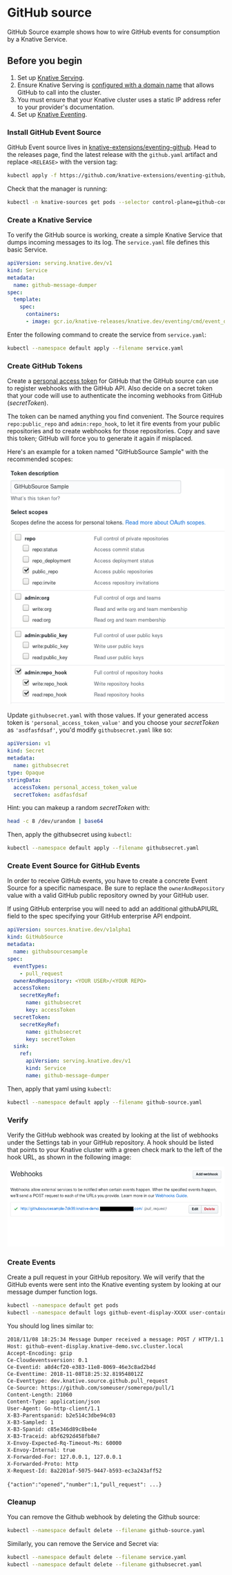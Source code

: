 # GitHub source

GitHub Source example shows how to wire GitHub events for consumption
by a Knative Service.

## Before you begin

1. Set up [Knative Serving](https://knative.dev/docs/install/serving/install-serving-with-yaml).
1. Ensure Knative Serving is [configured with a domain name](https://knative.dev/docs/serving/using-a-custom-domain) that allows GitHub to call into the cluster.
1. You must ensure that your Knative cluster uses a static IP address refer to your provider's documentation.
1. Set up [Knative Eventing](https://knative.dev/docs/install/eventing/install-eventing-with-yaml).

### Install GitHub Event Source

GitHub Event source lives in [knative-extensions/eventing-github](https://github.com/knative-extensions/eventing-github). Head to the releases page, find the latest release with the `github.yaml`
artifact and replace  `<RELEASE>` with the version tag:

```bash
kubectl apply -f https://github.com/knative-extensions/eventing-github/releases/download/<RELEASE>/github.yaml
```

Check that the manager is running:

```bash
kubectl -n knative-sources get pods --selector control-plane=github-controller-manager
```


### Create a Knative Service

To verify the GitHub source is working, create a simple Knative
Service that dumps incoming messages to its log. The `service.yaml` file
defines this basic Service.

```yaml
apiVersion: serving.knative.dev/v1
kind: Service
metadata:
  name: github-message-dumper
spec:
  template:
    spec:
      containers:
      - image: gcr.io/knative-releases/knative.dev/eventing/cmd/event_display
```

Enter the following command to create the service from `service.yaml`:

```bash
kubectl --namespace default apply --filename service.yaml
```

### Create GitHub Tokens

Create a [personal access token](https://github.com/settings/tokens)
for GitHub that the GitHub source can use to register webhooks with
the GitHub API. Also decide on a secret token that your code will use
to authenticate the incoming webhooks from GitHub (_secretToken_).

The token can be named anything you find convenient. The Source
requires `repo:public_repo` and `admin:repo_hook`, to let it fire
events from your public repositories and to create webhooks for those
repositories. Copy and save this token; GitHub will force you to
generate it again if misplaced.

Here's an example for a token named "GitHubSource Sample" with the
recommended scopes:

![GitHub UI](personal_access_token.png "GitHub personal access token screenshot")

Update `githubsecret.yaml` with those values. If your generated access
token is `'personal_access_token_value'` and you choose your _secretToken_
as `'asdfasfdsaf'`, you'd modify `githubsecret.yaml` like so:

```yaml
apiVersion: v1
kind: Secret
metadata:
  name: githubsecret
type: Opaque
stringData:
  accessToken: personal_access_token_value
  secretToken: asdfasfdsaf
```

Hint: you can makeup a random _secretToken_ with:

```bash
head -c 8 /dev/urandom | base64
```

Then, apply the githubsecret using `kubectl`:

```bash
kubectl --namespace default apply --filename githubsecret.yaml
```

### Create Event Source for GitHub Events

In order to receive GitHub events, you have to create a concrete Event
Source for a specific namespace. Be sure to replace the
`ownerAndRepository` value with a valid GitHub public repository owned
by your GitHub user.

If using GitHub enterprise you will need to add an additional githubAPIURL
field to the spec specifying your GitHub enterprise API endpoint.

```yaml
apiVersion: sources.knative.dev/v1alpha1
kind: GitHubSource
metadata:
  name: githubsourcesample
spec:
  eventTypes:
    - pull_request
  ownerAndRepository: <YOUR USER>/<YOUR REPO>
  accessToken:
    secretKeyRef:
      name: githubsecret
      key: accessToken
  secretToken:
    secretKeyRef:
      name: githubsecret
      key: secretToken
  sink:
    ref:
      apiVersion: serving.knative.dev/v1
      kind: Service
      name: github-message-dumper
```

Then, apply that yaml using `kubectl`:

```bash
kubectl --namespace default apply --filename github-source.yaml
```

### Verify

Verify the GitHub webhook was created by looking at the list of
webhooks under the Settings tab in your GitHub repository. A hook
should be listed that points to your Knative cluster with a green
check mark to the left of the hook URL, as shown in the following image:

![GitHub Webhook](webhook_created.png "GitHub webhook screenshot")

### Create Events

Create a pull request in your GitHub repository. We will verify
that the GitHub events were sent into the Knative eventing system
by looking at our message dumper function logs.

```bash
kubectl --namespace default get pods
kubectl --namespace default logs github-event-display-XXXX user-container
```

You should log lines similar to:

```
2018/11/08 18:25:34 Message Dumper received a message: POST / HTTP/1.1
Host: github-event-display.knative-demo.svc.cluster.local
Accept-Encoding: gzip
Ce-Cloudeventsversion: 0.1
Ce-Eventid: a8d4cf20-e383-11e8-8069-46e3c8ad2b4d
Ce-Eventtime: 2018-11-08T18:25:32.819548012Z
Ce-Eventtype: dev.knative.source.github.pull_request
Ce-Source: https://github.com/someuser/somerepo/pull/1
Content-Length: 21060
Content-Type: application/json
User-Agent: Go-http-client/1.1
X-B3-Parentspanid: b2e514c3dbe94c03
X-B3-Sampled: 1
X-B3-Spanid: c85e346d89c8be4e
X-B3-Traceid: abf6292d458fb8e7
X-Envoy-Expected-Rq-Timeout-Ms: 60000
X-Envoy-Internal: true
X-Forwarded-For: 127.0.0.1, 127.0.0.1
X-Forwarded-Proto: http
X-Request-Id: 8a2201af-5075-9447-b593-ec3a243aff52

{"action":"opened","number":1,"pull_request": ...}
```

### Cleanup

You can remove the Github webhook by deleting the Github source:

```bash
kubectl --namespace default delete --filename github-source.yaml
```

Similarly, you can remove the Service and Secret via:

```bash
kubectl --namespace default delete --filename service.yaml
kubectl --namespace default delete --filename githubsecret.yaml

```
